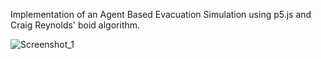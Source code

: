 Implementation of an Agent Based Evacuation Simulation using p5.js and Craig Reynolds' boid algorithm.

![Screenshot_1](https://github.com/Vercy09/ABES/assets/44092315/d32a7a59-d1e2-4ec7-af8f-7e90d96151f4)

